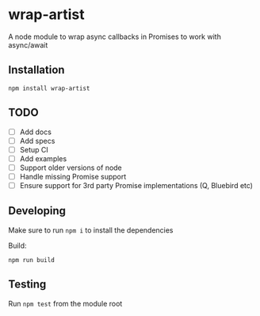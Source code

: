 # wrap-artist

A node module to wrap async callbacks in Promises to work with async/await

## Installation

```
npm install wrap-artist
```

## TODO

- [ ] Add docs
- [ ] Add specs
- [ ] Setup CI
- [ ] Add examples
- [ ] Support older versions of node
- [ ] Handle missing Promise support
- [ ] Ensure support for 3rd party Promise implementations (Q, Bluebird etc)

## Developing

Make sure to run `npm i` to install the dependencies

Build:

```shell
npm run build
```

## Testing

Run `npm test` from the module root
